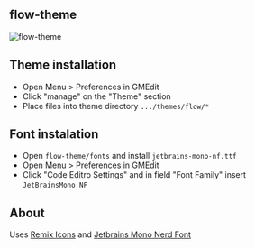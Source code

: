 ## flow-theme
![flow-theme](https://github.com/user-attachments/assets/957cae6c-c069-4a99-ba2c-9a737f406cf6)

## Theme installation

* Open Menu > Preferences in GMEdit
* Click "manage" on the "Theme" section
* Place files into theme directory `.../themes/flow/*`

## Font instalation

* Open `flow-theme/fonts` and install `jetbrains-mono-nf.ttf`
* Open Menu > Preferences in GMEdit
* Click "Code Editro Settings" and in field "Font Family" insert `JetBrainsMono NF` 

## About

Uses [Remix Icons](https://github.com/Remix-Design/RemixIcon) and [Jetbrains Mono Nerd Font](https://www.programmingfonts.org/#jetbrainsmono)
